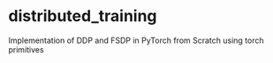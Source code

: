 # distributed_training
Implementation of DDP and FSDP in PyTorch from Scratch using torch primitives 
